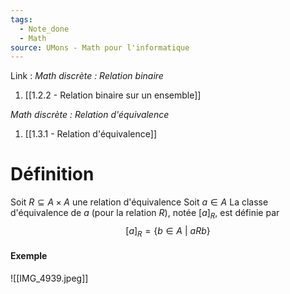 ```yaml
---
tags:
  - Note_done
  - Math
source: UMons - Math pour l'informatique
---
```


Link :
_Math discrète : Relation binaire_
1. [[1.2.2 - Relation binaire sur un ensemble]]

_Math discrète : Relation d'équivalence_
1. [[1.3.1 - Relation d'équivalence]]
# Définition
Soit $R \subseteq A \times A$ une relation d'équivalence
Soit $a \in A$ 
La classe d'équivalence de $a$ (pour la relation $R$), notée $[a]_{R}$, est définie par $$[a]_R = \{b \in A\ |\ aRb\}$$
#### Exemple
![[IMG_4939.jpeg]]